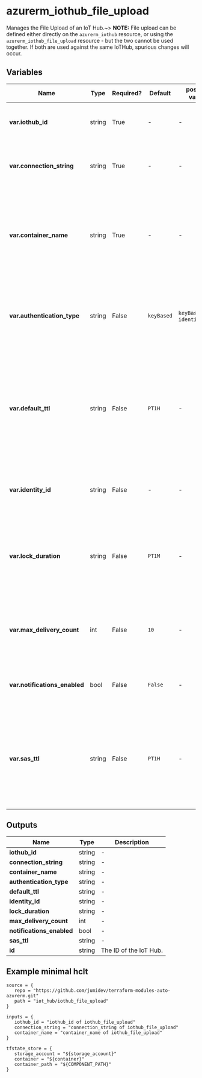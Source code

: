 # azurerm_iothub_file_upload

Manages the File Upload of an IoT Hub.~> **NOTE:** File upload can be defined either directly on the `azurerm_iothub` resource, or using the `azurerm_iothub_file_upload` resource - but the two cannot be used together. If both are used against the same IoTHub, spurious changes will occur.

## Variables

| Name | Type | Required? |  Default  |  possible values |  Description |
| ---- | ---- | --------- |  ----------- | ----------- | ----------- |
| **var.iothub_id** | string | True | -  |  -  |  The ID of the IoT Hub. Changing this forces a new IoT Hub to be created. | 
| **var.connection_string** | string | True | -  |  -  |  The connection string for the Azure Storage account to which files are uploaded. | 
| **var.container_name** | string | True | -  |  -  |  The name of the root container where the files should be uploaded to. The container need not exist but should be creatable using the `connection_string` specified. | 
| **var.authentication_type** | string | False | `keyBased`  |  `keyBased`, `identityBased`  |  The type used to authenticate against the storage account. Possible values are `keyBased` and `identityBased`. Defaults to `keyBased`. | 
| **var.default_ttl** | string | False | `PT1H`  |  -  |  The period of time for which a file upload notification message is available to consume before it expires, specified as an [ISO 8601 timespan duration](https://en.wikipedia.org/wiki/ISO_8601#Durations). This value must be between 1 minute and 48 hours. Defaults to `PT1H`. | 
| **var.identity_id** | string | False | -  |  -  |  The ID of the User Managed Identity used to authenticate against the storage account. | 
| **var.lock_duration** | string | False | `PT1M`  |  -  |  The lock duration for the file upload notifications queue, specified as an [ISO 8601 timespan duration](https://en.wikipedia.org/wiki/ISO_8601#Durations). This value must be between 5 and 300 seconds. Defaults to `PT1M`. | 
| **var.max_delivery_count** | int | False | `10`  |  -  |  The number of times the IoT Hub attempts to deliver a file upload notification message. Defaults to `10`. | 
| **var.notifications_enabled** | bool | False | `False`  |  -  |  Used to specify whether file notifications are sent to IoT Hub on upload. Defaults to `false`. | 
| **var.sas_ttl** | string | False | `PT1H`  |  -  |  The period of time for which the SAS URI generated by IoT Hub for file upload is valid, specified as an [ISO 8601 timespan duration](https://en.wikipedia.org/wiki/ISO_8601#Durations). This value must be between 1 minute and 24 hours. Defaults to `PT1H`. | 



## Outputs

| Name | Type | Description |
| ---- | ---- | --------- | 
| **iothub_id** | string  | - | 
| **connection_string** | string  | - | 
| **container_name** | string  | - | 
| **authentication_type** | string  | - | 
| **default_ttl** | string  | - | 
| **identity_id** | string  | - | 
| **lock_duration** | string  | - | 
| **max_delivery_count** | int  | - | 
| **notifications_enabled** | bool  | - | 
| **sas_ttl** | string  | - | 
| **id** | string  | The ID of the IoT Hub. | 

## Example minimal hclt

```hcl
source = {
   repo = "https://github.com/jumidev/terraform-modules-auto-azurerm.git" 
   path = "iot_hub/iothub_file_upload" 
}

inputs = {
   iothub_id = "iothub_id of iothub_file_upload" 
   connection_string = "connection_string of iothub_file_upload" 
   container_name = "container_name of iothub_file_upload" 
}

tfstate_store = {
   storage_account = "${storage_account}" 
   container = "${container}" 
   container_path = "${COMPONENT_PATH}" 
}


```